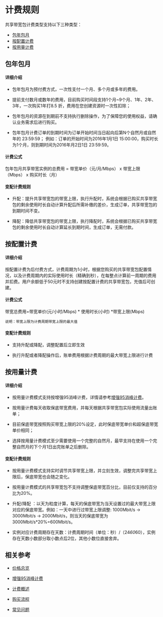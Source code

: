 # 计费规则
共享带宽包计费类型支持以下三种类型：
- [包年包月](billed-rules#user-content-1)
- [按配置计费](billed-rules#user-content-2)
- [按用量计费](billed-rules#user-content-3)

## 包年包月
<div id="user-content-1"></div>

#### 详细介绍

- 包年包月为预付费方式，一次性支付一个月、多个月或多年的费用。

- 提前支付数月或数年的费用，目前购买时间段支持1个月~9个月、1年、2年、3年，一次购买1年打8.5 折，费用在您创建资源时一次性扣除；

- 包年包月的资源在到期前不支持执行删除操作，为了保障您的使用权益，请确认业务需求后进行购买。

- 包年包月计费订单的到期时间为订单开始时间当日起向后第N个自然月或自然年的 23:59:59； 例如：订单的开始时间为2016年1月1日 15:00:00，购买时长为1个月，则到期时间为2016年月2日1日 23:59:59。



#### 计费公式

包年包月共享带宽实例的总费用 = 带宽单价（元/月/Mbps） x 带宽上限（Mbps） x 购买时长（月）


#### 变配计费规则

- 升配：提升共享带宽包的带宽上限，执行升配时，系统会根据已购买共享带宽包的剩余使用时长自动计算升配后所需补缴的差价，生成订单，共享带宽包的到期时间不变。

- 降配：降低共享带宽包的带宽上限，执行降配时，系统会根据已购买共享带宽包的剩余使用时长自动计算延长到期时间，生成订单，无需付款。

## 按配置计费
<div id="user-content-2"></div>

#### 详细介绍

按配置计费为后付费方式，计费周期为1小时，根据您购买的共享带宽包配置情况，以及计费周期内的实际使用时长（精确到秒），在每整点计算前一周期的费用并扣费。用户余额低于50元时不支持创建按配置计费的共享带宽包，充值后可创建。



#### 计费公式

带宽总费用=带宽单价(元/小时/Mbps) * 使用时长(小时) \*带宽上限(Mbps)
```
说明：带宽上限为计费周期带宽上限的最大值
```

#### 变配计费规则

- 支持升配或降配，调整配置后立即生效

- 执行升配或者降配操作后，账单费用根据计费周期的最大带宽上限进行计费


## 按用量计费
<div id="user-content-3"></div>

#### 详细介绍

- 按用量计费模式支持按增强95消峰计费，详情请参考[增强95消峰计费](Charge-By-Usage/Enhance95th-Eliminate.md)。

- 按用量计费每天收取保底带宽费用，并每天根据共享带宽包实际使用流量出账单；

- 目前保底带宽按照购买带宽上限的20%设定，此时保底带宽单价和超保底带宽单价相同；

- 选择按用量计费模式至少需要使用一个完整的自然月，最早支持在使用一个完整自然月的下个月1日出完账单之后删除。



#### 变配计费规则

- 按用量计费模式支持实时调节共享带宽上限，并立刻生效，调整完共享带宽上限后，保底带宽也会随之变化。

- 按用量计费模式的共享带宽包不支持调整保底带宽百分比，目前仅支持的百分比为20%。

- 升配/降配 ：以天为粒度计算，每天的保底带宽为当天设置过的最大带宽上限对应的保底带宽。例如：一天中进行过带宽上限调整: 1000Mbit/s -> 3000Mbit/s -> 2000Mbit/s，则当天的保底带宽为3000Mbit/s*20%=600Mbit/s。

- 实例对应计费周期存在天数：计费周期时间（单位：秒）/（24*60*60），实例存在天数小数部分取小数点后2位，其他小数位直接舍弃。

## 相关参考

- [价格总览](Price-Overview.md)

- [增强95消峰计费](Charge-By-Usage/Enhance95th-Eliminate.md)

- [计费概述](Billing-Overview.md)

- [购买流程](Purchase-Process.md)

- [常见问题](../FAQ/FAQ.md)

